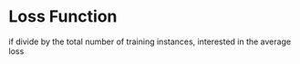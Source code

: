 
# Loss Function
if divide by the total number of training instances, interested in the average loss